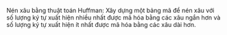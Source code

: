 Nén xâu bằng thuật toán Huffman: Xây dựng một bảng mã để nén xâu với số lượng ký tự xuất hiện nhiều nhất được mã hóa bằng các xâu ngắn hơn và số lượng ký tự xuất hiện ít nhất được mã hóa bằng các xâu dài hơn.